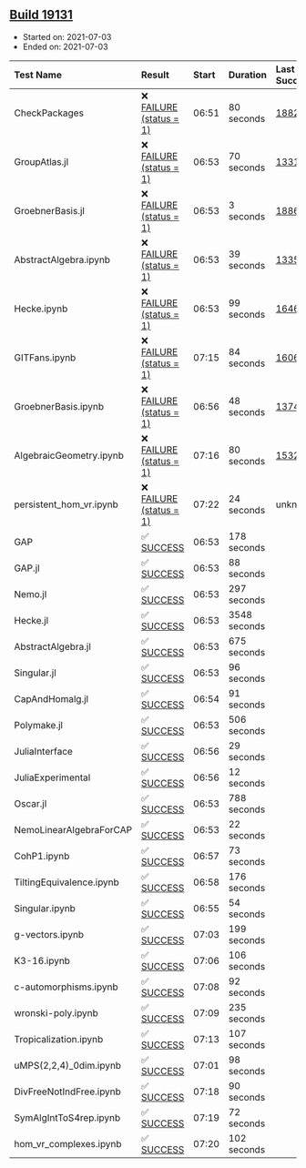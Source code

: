 ## [Build 19131](https://oscarci.mathematik.uni-kl.de/job/oscar/19131/)

* Started on: 2021-07-03
* Ended on: 2021-07-03

| Test Name    | Result | Start | Duration | Last Success | First Failure |
|:-------------|:-------|:------|:---------|:-------------|:--------------|
| CheckPackages | ❌ [FAILURE (status = 1)](https://oscarci.mathematik.uni-kl.de/job/oscar/19131/artifact/logs/build-19131/CheckPackages.log) | 06:51 | 80 seconds | [18822](https://oscarci.mathematik.uni-kl.de/job/oscar/18822/) | [18823](https://oscarci.mathematik.uni-kl.de/job/oscar/18823/) |
| GroupAtlas.jl | ❌ [FAILURE (status = 1)](https://oscarci.mathematik.uni-kl.de/job/oscar/19131/artifact/logs/build-19131/GroupAtlas.jl.log) | 06:53 | 70 seconds | [13311](https://oscarci.mathematik.uni-kl.de/job/oscar/13311/) | [13312](https://oscarci.mathematik.uni-kl.de/job/oscar/13312/) |
| GroebnerBasis.jl | ❌ [FAILURE (status = 1)](https://oscarci.mathematik.uni-kl.de/job/oscar/19131/artifact/logs/build-19131/GroebnerBasis.jl.log) | 06:53 | 3 seconds | [18864](https://oscarci.mathematik.uni-kl.de/job/oscar/18864/) | [18865](https://oscarci.mathematik.uni-kl.de/job/oscar/18865/) |
| AbstractAlgebra.ipynb | ❌ [FAILURE (status = 1)](https://oscarci.mathematik.uni-kl.de/job/oscar/19131/artifact/logs/build-19131/AbstractAlgebra.ipynb.log) | 06:53 | 39 seconds | [13355](https://oscarci.mathematik.uni-kl.de/job/oscar/13355/) | [13356](https://oscarci.mathematik.uni-kl.de/job/oscar/13356/) |
| Hecke.ipynb | ❌ [FAILURE (status = 1)](https://oscarci.mathematik.uni-kl.de/job/oscar/19131/artifact/logs/build-19131/Hecke.ipynb.log) | 06:53 | 99 seconds | [16463](https://oscarci.mathematik.uni-kl.de/job/oscar/16463/) | [16464](https://oscarci.mathematik.uni-kl.de/job/oscar/16464/) |
| GITFans.ipynb | ❌ [FAILURE (status = 1)](https://oscarci.mathematik.uni-kl.de/job/oscar/19131/artifact/logs/build-19131/GITFans.ipynb.log) | 07:15 | 84 seconds | [16068](https://oscarci.mathematik.uni-kl.de/job/oscar/16068/) | [16069](https://oscarci.mathematik.uni-kl.de/job/oscar/16069/) |
| GroebnerBasis.ipynb | ❌ [FAILURE (status = 1)](https://oscarci.mathematik.uni-kl.de/job/oscar/19131/artifact/logs/build-19131/GroebnerBasis.ipynb.log) | 06:56 | 48 seconds | [13748](https://oscarci.mathematik.uni-kl.de/job/oscar/13748/) | [13749](https://oscarci.mathematik.uni-kl.de/job/oscar/13749/) |
| AlgebraicGeometry.ipynb | ❌ [FAILURE (status = 1)](https://oscarci.mathematik.uni-kl.de/job/oscar/19131/artifact/logs/build-19131/AlgebraicGeometry.ipynb.log) | 07:16 | 80 seconds | [15322](https://oscarci.mathematik.uni-kl.de/job/oscar/15322/) | [15323](https://oscarci.mathematik.uni-kl.de/job/oscar/15323/) |
| persistent_hom_vr.ipynb | ❌ [FAILURE (status = 1)](https://oscarci.mathematik.uni-kl.de/job/oscar/19131/artifact/logs/build-19131/persistent_hom_vr.ipynb.log) | 07:22 | 24 seconds | unknown | unknown |
| GAP | ✅ [SUCCESS](https://oscarci.mathematik.uni-kl.de/job/oscar/19131/artifact/logs/build-19131/GAP.log) | 06:53 | 178 seconds |  |  |
| GAP.jl | ✅ [SUCCESS](https://oscarci.mathematik.uni-kl.de/job/oscar/19131/artifact/logs/build-19131/GAP.jl.log) | 06:53 | 88 seconds |  |  |
| Nemo.jl | ✅ [SUCCESS](https://oscarci.mathematik.uni-kl.de/job/oscar/19131/artifact/logs/build-19131/Nemo.jl.log) | 06:53 | 297 seconds |  |  |
| Hecke.jl | ✅ [SUCCESS](https://oscarci.mathematik.uni-kl.de/job/oscar/19131/artifact/logs/build-19131/Hecke.jl.log) | 06:53 | 3548 seconds |  |  |
| AbstractAlgebra.jl | ✅ [SUCCESS](https://oscarci.mathematik.uni-kl.de/job/oscar/19131/artifact/logs/build-19131/AbstractAlgebra.jl.log) | 06:53 | 675 seconds |  |  |
| Singular.jl | ✅ [SUCCESS](https://oscarci.mathematik.uni-kl.de/job/oscar/19131/artifact/logs/build-19131/Singular.jl.log) | 06:53 | 96 seconds |  |  |
| CapAndHomalg.jl | ✅ [SUCCESS](https://oscarci.mathematik.uni-kl.de/job/oscar/19131/artifact/logs/build-19131/CapAndHomalg.jl.log) | 06:54 | 91 seconds |  |  |
| Polymake.jl | ✅ [SUCCESS](https://oscarci.mathematik.uni-kl.de/job/oscar/19131/artifact/logs/build-19131/Polymake.jl.log) | 06:53 | 506 seconds |  |  |
| JuliaInterface | ✅ [SUCCESS](https://oscarci.mathematik.uni-kl.de/job/oscar/19131/artifact/logs/build-19131/JuliaInterface.log) | 06:56 | 29 seconds |  |  |
| JuliaExperimental | ✅ [SUCCESS](https://oscarci.mathematik.uni-kl.de/job/oscar/19131/artifact/logs/build-19131/JuliaExperimental.log) | 06:56 | 12 seconds |  |  |
| Oscar.jl | ✅ [SUCCESS](https://oscarci.mathematik.uni-kl.de/job/oscar/19131/artifact/logs/build-19131/Oscar.jl.log) | 06:53 | 788 seconds |  |  |
| NemoLinearAlgebraForCAP | ✅ [SUCCESS](https://oscarci.mathematik.uni-kl.de/job/oscar/19131/artifact/logs/build-19131/NemoLinearAlgebraForCAP.log) | 06:53 | 22 seconds |  |  |
| CohP1.ipynb | ✅ [SUCCESS](https://oscarci.mathematik.uni-kl.de/job/oscar/19131/artifact/logs/build-19131/CohP1.ipynb.log) | 06:57 | 73 seconds |  |  |
| TiltingEquivalence.ipynb | ✅ [SUCCESS](https://oscarci.mathematik.uni-kl.de/job/oscar/19131/artifact/logs/build-19131/TiltingEquivalence.ipynb.log) | 06:58 | 176 seconds |  |  |
| Singular.ipynb | ✅ [SUCCESS](https://oscarci.mathematik.uni-kl.de/job/oscar/19131/artifact/logs/build-19131/Singular.ipynb.log) | 06:55 | 54 seconds |  |  |
| g-vectors.ipynb | ✅ [SUCCESS](https://oscarci.mathematik.uni-kl.de/job/oscar/19131/artifact/logs/build-19131/g-vectors.ipynb.log) | 07:03 | 199 seconds |  |  |
| K3-16.ipynb | ✅ [SUCCESS](https://oscarci.mathematik.uni-kl.de/job/oscar/19131/artifact/logs/build-19131/K3-16.ipynb.log) | 07:06 | 106 seconds |  |  |
| c-automorphisms.ipynb | ✅ [SUCCESS](https://oscarci.mathematik.uni-kl.de/job/oscar/19131/artifact/logs/build-19131/c-automorphisms.ipynb.log) | 07:08 | 92 seconds |  |  |
| wronski-poly.ipynb | ✅ [SUCCESS](https://oscarci.mathematik.uni-kl.de/job/oscar/19131/artifact/logs/build-19131/wronski-poly.ipynb.log) | 07:09 | 235 seconds |  |  |
| Tropicalization.ipynb | ✅ [SUCCESS](https://oscarci.mathematik.uni-kl.de/job/oscar/19131/artifact/logs/build-19131/Tropicalization.ipynb.log) | 07:13 | 107 seconds |  |  |
| uMPS(2,2,4)_0dim.ipynb | ✅ [SUCCESS](https://oscarci.mathematik.uni-kl.de/job/oscar/19131/artifact/logs/build-19131/uMPS-2-2-4-_0dim.ipynb.log) | 07:01 | 98 seconds |  |  |
| DivFreeNotIndFree.ipynb | ✅ [SUCCESS](https://oscarci.mathematik.uni-kl.de/job/oscar/19131/artifact/logs/build-19131/DivFreeNotIndFree.ipynb.log) | 07:18 | 90 seconds |  |  |
| SymAlgIntToS4rep.ipynb | ✅ [SUCCESS](https://oscarci.mathematik.uni-kl.de/job/oscar/19131/artifact/logs/build-19131/SymAlgIntToS4rep.ipynb.log) | 07:19 | 72 seconds |  |  |
| hom_vr_complexes.ipynb | ✅ [SUCCESS](https://oscarci.mathematik.uni-kl.de/job/oscar/19131/artifact/logs/build-19131/hom_vr_complexes.ipynb.log) | 07:20 | 102 seconds |  |  |
